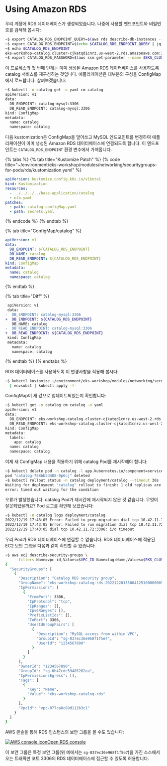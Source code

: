 # Using Amazon RDS

우리 계정에 RDS 데이터베이스가 생성되었습니다. 나중에 사용할 엔드포인트와 비밀번호를 검색해 봅시다:

```bash
~$ export CATALOG_RDS_ENDPOINT_QUERY=$(aws rds describe-db-instances --db-instance-identifier $EKS_CLUSTER_NAME-catalog --query 'DBInstances[0].Endpoint')
~$ export CATALOG_RDS_ENDPOINT=$(echo $CATALOG_RDS_ENDPOINT_QUERY | jq -r '.Address+":"+(.Port|tostring)')
~$ echo $CATALOG_RDS_ENDPOINT
eks-workshop-catalog.cluster-cjkatqd1cnrz.us-west-2.rds.amazonaws.com:3306
~$ export CATALOG_RDS_PASSWORD=$(aws ssm get-parameter --name $EKS_CLUSTER_NAME-catalog-db --region $AWS_REGION --query "Parameter.Value" --output text --with-decryption)
```

이 프로세스의 첫 번째 단계는 이미 생성된 Amazon RDS 데이터베이스를 사용하도록 catalog 서비스를 재구성하는 것입니다. 애플리케이션은 대부분의 구성을 ConfigMap에서 로드합니다. 살펴보겠습니다:

```bash
~$ kubectl -n catalog get -o yaml cm catalog
apiVersion: v1
data:
  DB_ENDPOINT: catalog-mysql:3306
  DB_READ_ENDPOINT: catalog-mysql:3306
kind: ConfigMap
metadata:
  name: catalog
  namespace: catalog
```

다음 kustomization은 ConfigMap을 덮어쓰고 MySQL 엔드포인트를 변경하여 애플리케이션이 이미 생성된 Amazon RDS 데이터베이스에 연결되도록 합니다. 이 엔드포인트는 `CATALOG_RDS_ENDPOINT` 환경 변수에서 가져옵니다.

{% tabs %}
{% tab title="Kustomize Patch" %}
{% code title="~/environment/eks-workshop/modules/networking/securitygroups-for-pods/rds/kustomization.yaml" %}
```yaml
apiVersion: kustomize.config.k8s.io/v1beta1
kind: Kustomization
resources:
  - ../../../../base-application/catalog
  - nlb.yaml
patches:
  - path: catalog-configMap.yaml
  - path: secrets.yaml
```
{% endcode %}
{% endtab %}

{% tab title="ConfigMap/catalog" %}
```yaml
apiVersion: v1
data:
  DB_ENDPOINT: ${CATALOG_RDS_ENDPOINT}
  DB_NAME: catalog
  DB_READ_ENDPOINT: ${CATALOG_RDS_ENDPOINT}
kind: ConfigMap
metadata:
  name: catalog
  namespace: catalog
```
{% endtab %}

{% tab title="Diff" %}
```diff
 apiVersion: v1
 data:
-  DB_ENDPOINT: catalog-mysql:3306
+  DB_ENDPOINT: ${CATALOG_RDS_ENDPOINT}
   DB_NAME: catalog
-  DB_READ_ENDPOINT: catalog-mysql:3306
+  DB_READ_ENDPOINT: ${CATALOG_RDS_ENDPOINT}
 kind: ConfigMap
 metadata:
   name: catalog
   namespace: catalog
```
{% endtab %}
{% endtabs %}

RDS 데이터베이스를 사용하도록 이 변경사항을 적용해 봅시다:

```bash
~$ kubectl kustomize ~/environment/eks-workshop/modules/networking/securitygroups-for-pods/rds \
  | envsubst | kubectl apply -f-
```

ConfigMap이 새 값으로 업데이트되었는지 확인합니다:

```bash
~$ kubectl get -n catalog cm catalog -o yaml
apiVersion: v1
data:
  DB_ENDPOINT: eks-workshop-catalog.cluster-cjkatqd1cnrz.us-west-2.rds.amazonaws.com:3306
  DB_READ_ENDPOINT: eks-workshop-catalog.cluster-cjkatqd1cnrz.us-west-2.rds.amazonaws.com:3306
kind: ConfigMap
metadata:
  labels:
    app: catalog
  name: catalog
  namespace: catalog
```

이제 새 ConfigMap 내용을 적용하기 위해 catalog Pod를 재시작해야 합니다:

```bash
~$ kubectl delete pod -n catalog -l app.kubernetes.io/component=service
pod "catalog-788bb5d488-9p6cj" deleted
~$ kubectl rollout status -n catalog deployment/catalog --timeout 30s
Waiting for deployment "catalog" rollout to finish: 1 old replicas are pending termination...
error: timed out waiting for the condition
```

오류가 발생했습니다. catalog Pod가 제시간에 재시작되지 않은 것 같습니다. 무엇이 잘못되었을까요? Pod 로그를 확인해 보겠습니다:

```bash
~$ kubectl -n catalog logs deployment/catalog
2022/12/19 17:43:05 Error: Failed to prep migration dial tcp 10.42.11.72:3306: i/o timeout
2022/12/19 17:43:05 Error: Failed to run migration dial tcp 10.42.11.72:3306: i/o timeout
2022/12/19 17:43:05 dial tcp 10.42.11.72:3306: i/o timeout
```

우리 Pod가 RDS 데이터베이스에 연결할 수 없습니다. RDS 데이터베이스에 적용된 EC2 보안 그룹을 다음과 같이 확인할 수 있습니다:

```bash
~$ aws ec2 describe-security-groups \
    --filters Name=vpc-id,Values=$VPC_ID Name=tag:Name,Values=$EKS_CLUSTER_NAME-catalog-rds | jq '.'
{
  "SecurityGroups": [
    {
      "Description": "Catalog RDS security group",
      "GroupName": "eks-workshop-catalog-rds-20221220135004125100000005",
      "IpPermissions": [
        {
          "FromPort": 3306,
          "IpProtocol": "tcp",
          "IpRanges": [],
          "Ipv6Ranges": [],
          "PrefixListIds": [],
          "ToPort": 3306,
          "UserIdGroupPairs": [
            {
              "Description": "MySQL access from within VPC",
              "GroupId": "sg-037ec36e968f1f5e7",
              "UserId": "1234567890"
            }
          ]
        }
      ],
      "OwnerId": "1234567890",
      "GroupId": "sg-0b47cdc59485262ea",
      "IpPermissionsEgress": [],
      "Tags": [
        {
          "Key": "Name",
          "Value": "eks-workshop-catalog-rds"
        }
      ],
      "VpcId": "vpc-077ca8c89d111b3c1"
    }
  ]
}
```

AWS 콘솔을 통해 RDS 인스턴스의 보안 그룹을 볼 수도 있습니다:

[![AWS console icon](https://eksworkshop.com/img/services/rds.png)Open RDS console](https://console.aws.amazon.com/rds/home#database:id=eks-workshop-catalog;is-cluster=false)

이 보안 그룹은 특정 보안 그룹(위 예에서는 `sg-037ec36e968f1f5e7`)을 가진 소스에서 오는 트래픽만 포트 3306의 RDS 데이터베이스에 접근할 수 있도록 허용합니다.

